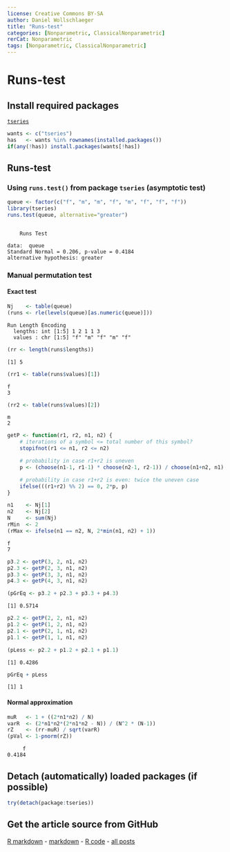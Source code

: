 ```yaml
---
license: Creative Commons BY-SA
author: Daniel Wollschlaeger
title: "Runs-test"
categories: [Nonparametric, ClassicalNonparametric]
rerCat: Nonparametric
tags: [Nonparametric, ClassicalNonparametric]
---
```


Runs-test
=========================

Install required packages
-------------------------

[`tseries`](http://cran.r-project.org/package=tseries)


```r
wants <- c("tseries")
has   <- wants %in% rownames(installed.packages())
if(any(!has)) install.packages(wants[!has])
```


Runs-test
-------------------------

### Using `runs.test()` from package `tseries` (asymptotic test)


```r
queue <- factor(c("f", "m", "m", "f", "m", "f", "f", "f"))
library(tseries)
runs.test(queue, alternative="greater")
```

```

	Runs Test

data:  queue 
Standard Normal = 0.206, p-value = 0.4184
alternative hypothesis: greater 
```


### Manual permutation test

#### Exact test


```r
Nj    <- table(queue)
(runs <- rle(levels(queue)[as.numeric(queue)]))
```

```
Run Length Encoding
  lengths: int [1:5] 1 2 1 1 3
  values : chr [1:5] "f" "m" "f" "m" "f"
```

```r
(rr <- length(runs$lengths))
```

```
[1] 5
```

```r
(rr1 <- table(runs$values)[1])
```

```
f 
3 
```

```r
(rr2 <- table(runs$values)[2])
```

```
m 
2 
```



```r
getP <- function(r1, r2, n1, n2) {
    # iterations of a symbol <= total number of this symbol?
    stopifnot(r1 <= n1, r2 <= n2)

    # probability in case r1+r2 is uneven
    p <- (choose(n1-1, r1-1) * choose(n2-1, r2-1)) / choose(n1+n2, n1)

    # probability in case r1+r2 is even: twice the uneven case
    ifelse(((r1+r2) %% 2) == 0, 2*p, p)
}
```



```r
n1    <- Nj[1]
n2    <- Nj[2]
N     <- sum(Nj)
rMin  <- 2
(rMax <- ifelse(n1 == n2, N, 2*min(n1, n2) + 1))
```

```
f 
7 
```



```r
p3.2 <- getP(3, 2, n1, n2)
p2.3 <- getP(2, 3, n1, n2)
p3.3 <- getP(3, 3, n1, n2)
p4.3 <- getP(4, 3, n1, n2)
```


```r
(pGrEq <- p3.2 + p2.3 + p3.3 + p4.3)
```

```
[1] 0.5714
```



```r
p2.2 <- getP(2, 2, n1, n2)
p1.2 <- getP(1, 2, n1, n2)
p2.1 <- getP(2, 1, n1, n2)
p1.1 <- getP(1, 1, n1, n2)
```



```r
(pLess <- p2.2 + p1.2 + p2.1 + p1.1)
```

```
[1] 0.4286
```

```r
pGrEq + pLess
```

```
[1] 1
```


#### Normal approximation


```r
muR   <- 1 + ((2*n1*n2) / N)
varR  <- (2*n1*n2*(2*n1*n2 - N)) / (N^2 * (N-1))
rZ    <- (rr-muR) / sqrt(varR)
(pVal <- 1-pnorm(rZ))
```

```
     f 
0.4184 
```


Detach (automatically) loaded packages (if possible)
-------------------------


```r
try(detach(package:tseries))
```


Get the article source from GitHub
----------------------------------------------

[R markdown](https://github.com/dwoll/RExRepos/raw/master/Rmd/npRuns.Rmd) - [markdown](https://github.com/dwoll/RExRepos/raw/master/md/npRuns.md) - [R code](https://github.com/dwoll/RExRepos/raw/master/R/npRuns.R) - [all posts](https://github.com/dwoll/RExRepos/)
